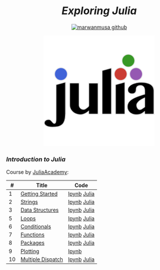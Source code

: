 <div align="center">

# ***Exploring Julia***
[![marwanmusa github](https://img.shields.io/badge/GitHub-marwanmusa-181717.svg?style=flat&logo=github)](https://github.com/marwanmusa)

<img src="https://raw.githubusercontent.com/devicons/devicon/1119b9f84c0290e0f0b38982099a2bd027a48bf1/icons/julia/julia-original-wordmark.svg" alt="drawing" width="300"/>

</div>

### *Introduction to Julia*

Course by [JuliaAcademy](https://juliaacademy.com/courses/enrolled/375479):

| # | Title | Code |
|---| ----- | -------- |
|1|[Getting Started](https://juliaacademy.com/courses/375479/lectures/5815852) | [Ipynb](./Introduction%to%Julia/Getting-Started.ipynb) [Julia](./Introduction%to%Julia/Getting-Started.jl)|
|2|[Strings](https://juliaacademy.com/courses/375479/lectures/5745676) | [Ipynb](./Introduction%to%Julia/Strings.ipynb) [Julia](./Introduction%to%Julia/Strings.jl)|
|3|[Data Structures](https://juliaacademy.com/courses/375479/lectures/5745688) | [Ipynb](./Introduction%to%Julia/Data-Structures.ipynb) [Julia](./Introduction%to%Julia/Data-Structures.jl)|
|5|[Loops](https://juliaacademy.com/courses/375479/lectures/5745676) | [Ipynb](./Introduction%to%Julia/Loops.ipynb) [Julia](./Introduction%to%Julia/Loops.jl)|
|6|[Conditionals](https://juliaacademy.com/courses/375479/lectures/5745676) | [Ipynb](./Introduction%to%Julia/Conditionals.ipynb) [Julia](./Introduction%to%Julia/Conditionals.jl)|
|7|[Functions](https://juliaacademy.com/courses/375479/lectures/5871178) | [Ipynb](./Introduction%to%Julia/Functions.ipynb) [Julia](./Introduction%to%Julia/Functions.jl)|
|8|[Packages](https://juliaacademy.com/courses/375479/lectures/5863424) | [Ipynb](./Introduction%to%Julia/Packages.ipynb) [Julia](./Introduction%to%Julia/Packages.jl)|
|9|[Plotting](https://juliaacademy.com/courses/375479/lectures/5863640) | [Ipynb](./Introduction%to%Julia/Plotting.ipynb)|
|10|[Multiple Dispatch](https://juliaacademy.com/courses/375479/lectures/5863640) | [Ipynb](./Introduction%to%Julia/Multiple-Dispatch.ipynb) [Julia](./Introduction%to%Julia/Multiple-Dispatch.jl)|
